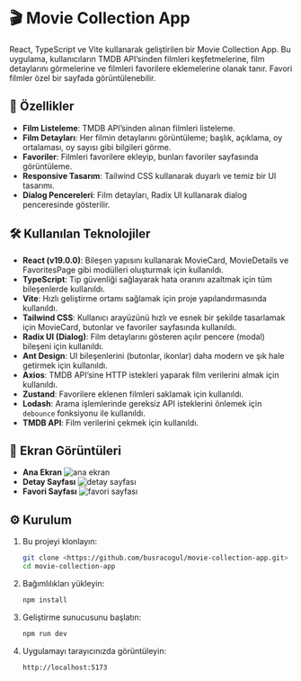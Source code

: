 # 🎬 Movie Collection App

React, TypeScript ve Vite kullanarak geliştirilen bir Movie Collection App. Bu uygulama, kullanıcıların TMDB API’sinden filmleri keşfetmelerine, film detaylarını görmelerine ve filmleri favorilere eklemelerine olanak tanır. Favori filmler özel bir sayfada görüntülenebilir.

## 🚀 Özellikler

- **Film Listeleme**: TMDB API’sinden alınan filmleri listeleme.
- **Film Detayları**: Her filmin detaylarını görüntüleme; başlık, açıklama, oy ortalaması, oy sayısı gibi bilgileri görme.
- **Favoriler**: Filmleri favorilere ekleyip, bunları favoriler sayfasında görüntüleme.
- **Responsive Tasarım**: Tailwind CSS kullanarak duyarlı ve temiz bir UI tasarımı.
- **Dialog Pencereleri**: Film detayları, Radix UI kullanarak dialog penceresinde gösterilir.

## 🛠️ Kullanılan Teknolojiler

- **React (v19.0.0)**: Bileşen yapısını kullanarak MovieCard, MovieDetails ve FavoritesPage gibi modülleri oluşturmak için kullanıldı.
- **TypeScript**: Tip güvenliği sağlayarak hata oranını azaltmak için tüm bileşenlerde kullanıldı.
- **Vite**: Hızlı geliştirme ortamı sağlamak için proje yapılandırmasında kullanıldı.
- **Tailwind CSS**: Kullanıcı arayüzünü hızlı ve esnek bir şekilde tasarlamak için MovieCard, butonlar ve favoriler sayfasında kullanıldı.
- **Radix UI (Dialog)**: Film detaylarını gösteren açılır pencere (modal) bileşeni için kullanıldı.
- **Ant Design**: UI bileşenlerini (butonlar, ikonlar) daha modern ve şık hale getirmek için kullanıldı.
- **Axios**: TMDB API’sine HTTP istekleri yaparak film verilerini almak için kullanıldı.
- **Zustand**: Favorilere eklenen filmleri saklamak için kullanıldı.
- **Lodash**: Arama işlemlerinde gereksiz API isteklerini önlemek için `debounce` fonksiyonu ile kullanıldı.
- **TMDB API**: Film verilerini çekmek için kullanıldı.

## 📸 Ekran Görüntüleri
- **Ana Ekran**
  ![ana ekran](https://github.com/user-attachments/assets/3bceaffc-436b-4567-8840-65995b7f8339)
- **Detay Sayfası**
 ![detay sayfası](https://github.com/user-attachments/assets/ec02fbda-46a7-4e86-8897-b125b6882201)
- **Favori Sayfası**
 ![favori sayfası](https://github.com/user-attachments/assets/8114f599-63f7-4559-8eca-4fb8a2b9d64a)


## ⚙️ Kurulum

1. Bu projeyi klonlayın:
   ```bash
   git clone <https://github.com/busracogul/movie-collection-app.git>
   cd movie-collection-app
   ```
2. Bağımlılıkları yükleyin:
   ```bash
   npm install
   ```
3. Geliştirme sunucusunu başlatın:
   ```bash
   npm run dev
   ```
4. Uygulamayı tarayıcınızda görüntüleyin:
   ```bash
   http://localhost:5173
   ```

